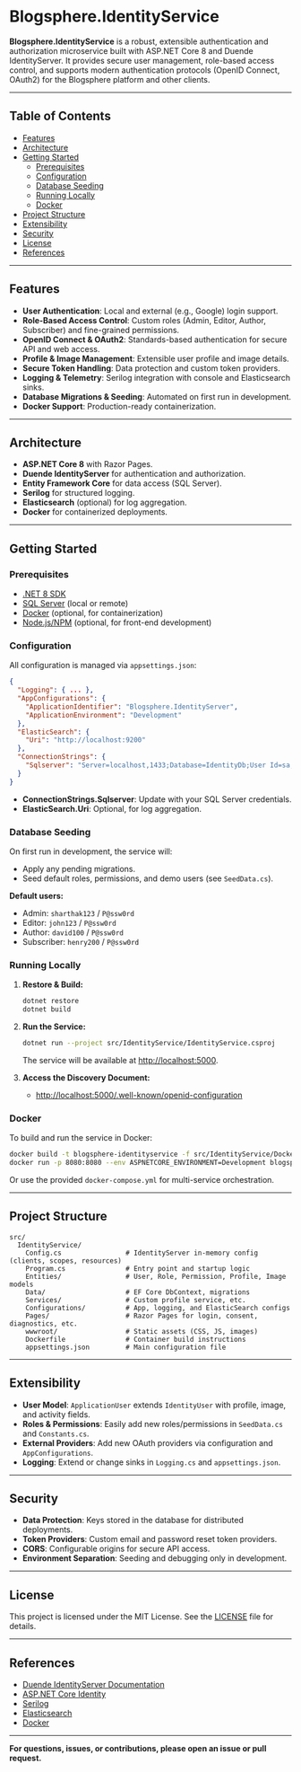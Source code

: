 # Blogsphere.IdentityService

**Blogsphere.IdentityService** is a robust, extensible authentication and authorization microservice built with ASP.NET Core 8 and Duende IdentityServer. It provides secure user management, role-based access control, and supports modern authentication protocols (OpenID Connect, OAuth2) for the Blogsphere platform and other clients.

---

## Table of Contents

-   [Features](#features)
-   [Architecture](#architecture)
-   [Getting Started](#getting-started)
    -   [Prerequisites](#prerequisites)
    -   [Configuration](#configuration)
    -   [Database Seeding](#database-seeding)
    -   [Running Locally](#running-locally)
    -   [Docker](#docker)
-   [Project Structure](#project-structure)
-   [Extensibility](#extensibility)
-   [Security](#security)
-   [License](#license)
-   [References](#references)

---

## Features

-   **User Authentication**: Local and external (e.g., Google) login support.
-   **Role-Based Access Control**: Custom roles (Admin, Editor, Author, Subscriber) and fine-grained permissions.
-   **OpenID Connect & OAuth2**: Standards-based authentication for secure API and web access.
-   **Profile & Image Management**: Extensible user profile and image details.
-   **Secure Token Handling**: Data protection and custom token providers.
-   **Logging & Telemetry**: Serilog integration with console and Elasticsearch sinks.
-   **Database Migrations & Seeding**: Automated on first run in development.
-   **Docker Support**: Production-ready containerization.

---

## Architecture

-   **ASP.NET Core 8** with Razor Pages.
-   **Duende IdentityServer** for authentication and authorization.
-   **Entity Framework Core** for data access (SQL Server).
-   **Serilog** for structured logging.
-   **Elasticsearch** (optional) for log aggregation.
-   **Docker** for containerized deployments.

---

## Getting Started

### Prerequisites

-   [.NET 8 SDK](https://dotnet.microsoft.com/download)
-   [SQL Server](https://www.microsoft.com/en-us/sql-server/sql-server-downloads) (local or remote)
-   [Docker](https://www.docker.com/) (optional, for containerization)
-   [Node.js/NPM](https://nodejs.org/) (optional, for front-end development)

### Configuration

All configuration is managed via `appsettings.json`:

```json
{
  "Logging": { ... },
  "AppConfigurations": {
    "ApplicationIdentifier": "Blogsphere.IdentityServer",
    "ApplicationEnvironment": "Development"
  },
  "ElasticSearch": {
    "Uri": "http://localhost:9200"
  },
  "ConnectionStrings": {
    "Sqlserver": "Server=localhost,1433;Database=IdentityDb;User Id=sa;Password=P@ssw0rd;Encrypt=True;TrustServerCertificate=True;"
  }
}
```

-   **ConnectionStrings.Sqlserver**: Update with your SQL Server credentials.
-   **ElasticSearch.Uri**: Optional, for log aggregation.

### Database Seeding

On first run in development, the service will:

-   Apply any pending migrations.
-   Seed default roles, permissions, and demo users (see `SeedData.cs`).

**Default users:**

-   Admin: `sharthak123` / `P@ssw0rd`
-   Editor: `john123` / `P@ssw0rd`
-   Author: `david100` / `P@ssw0rd`
-   Subscriber: `henry200` / `P@ssw0rd`

### Running Locally

1. **Restore & Build:**

    ```bash
    dotnet restore
    dotnet build
    ```

2. **Run the Service:**

    ```bash
    dotnet run --project src/IdentityService/IdentityService.csproj
    ```

    The service will be available at [http://localhost:5000](http://localhost:5000).

3. **Access the Discovery Document:**
    - [http://localhost:5000/.well-known/openid-configuration](http://localhost:5000/.well-known/openid-configuration)

### Docker

To build and run the service in Docker:

```bash
docker build -t blogsphere-identityservice -f src/IdentityService/Dockerfile .
docker run -p 8080:8080 --env ASPNETCORE_ENVIRONMENT=Development blogsphere-identityservice
```

Or use the provided `docker-compose.yml` for multi-service orchestration.

---

## Project Structure

```
src/
  IdentityService/
    Config.cs                # IdentityServer in-memory config (clients, scopes, resources)
    Program.cs               # Entry point and startup logic
    Entities/                # User, Role, Permission, Profile, Image models
    Data/                    # EF Core DbContext, migrations
    Services/                # Custom profile service, etc.
    Configurations/          # App, logging, and ElasticSearch configs
    Pages/                   # Razor Pages for login, consent, diagnostics, etc.
    wwwroot/                 # Static assets (CSS, JS, images)
    Dockerfile               # Container build instructions
    appsettings.json         # Main configuration file
```

---

## Extensibility

-   **User Model**: `ApplicationUser` extends `IdentityUser` with profile, image, and activity fields.
-   **Roles & Permissions**: Easily add new roles/permissions in `SeedData.cs` and `Constants.cs`.
-   **External Providers**: Add new OAuth providers via configuration and `AppConfigurations`.
-   **Logging**: Extend or change sinks in `Logging.cs` and `appsettings.json`.

---

## Security

-   **Data Protection**: Keys stored in the database for distributed deployments.
-   **Token Providers**: Custom email and password reset token providers.
-   **CORS**: Configurable origins for secure API access.
-   **Environment Separation**: Seeding and debugging only in development.

---

## License

This project is licensed under the MIT License. See the [LICENSE](../LICENSE) file for details.

---

## References

-   [Duende IdentityServer Documentation](https://docs.duendesoftware.com/identityserver/v6/)
-   [ASP.NET Core Identity](https://learn.microsoft.com/en-us/aspnet/core/security/authentication/identity)
-   [Serilog](https://serilog.net/)
-   [Elasticsearch](https://www.elastic.co/elasticsearch/)
-   [Docker](https://docs.docker.com/)

---

**For questions, issues, or contributions, please open an issue or pull request.**
